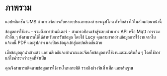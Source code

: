 # ภาพรวม

แอปพลิเคชัน UMS สามารถจัดการกับหลายประเภทของสาธารณูปโภค ดังที่กล่าวไว้ในส่วนก่อนหน้านี้

ข้อมูลการใช้งาน - รวมถึงการอ่านมิเตอร์ - สามารถป้อนเข้าสู่ระบบผ่านทาง API หรือ Mqtt การรวมตัวอื่น ๆ ยังสามารถใช้ได้สำหรับการรับข้อมูล โดยใช้ Lucy คุณสามารถอ่านข้อมูลการใช้งานจากใบแจ้งหนี้ PDF และรูปภาพ และป้อนข้อมูลเข้าสู่แอปพลิเคชันด้วย

เมื่อข้อมูลถูกนำเข้าแล้ว แอปพลิเคชันจะคำนวณและจัดเก็บข้อมูลการใช้งานและเมตริกอื่น ๆ โดยใช้การแก้ไขค่าระหว่างจุดที่จำเป็น

คุณจึงสามารถติดตามข้อมูลการใช้งานในหลายมิติ รวมถึงช่วงวันที่ แท็ก และเส้นฐาน